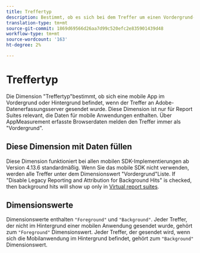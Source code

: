 ```yaml
---
title: Treffertyp
description: Bestimmt, ob es sich bei dem Treffer um einen Vordergrund- oder Hintergrundschlag handelt.
translation-type: tm+mt
source-git-commit: 1869d69566d26aa7d99c520efc2e835901439d48
workflow-type: tm+mt
source-wordcount: '163'
ht-degree: 2%

---
```



# Treffertyp

Die Dimension &quot;Treffertyp&quot;bestimmt, ob sich eine mobile App im Vordergrund oder Hintergrund befindet, wenn der Treffer an Adobe-Datenerfassungsserver gesendet wurde. Diese Dimension ist nur für Report Suites relevant, die Daten für mobile Anwendungen enthalten. Über AppMeasurement erfasste Browserdaten melden den Treffer immer als &quot;Vordergrund&quot;.

## Diese Dimension mit Daten füllen

Diese Dimension funktioniert bei allen mobilen SDK-Implementierungen ab Version 4.13.6 standardmäßig. Wenn Sie das mobile SDK nicht verwenden, werden alle Treffer unter dem Dimensionswert &quot;Vordergrund&quot;Liste. If &quot;Disable Legacy Reporting and Attribution for Background Hits&quot; is checked, then background hits will show up only in [Virtual report suites](../vrs/vrs-mobile-visit-processing.md).

## Dimensionswerte

Dimensionswerte enthalten `"Foreground"` und `"Background"`. Jeder Treffer, der nicht im Hintergrund einer mobilen Anwendung gesendet wurde, gehört zum `"Foreground"` Dimensionswert. Jeder Treffer, der gesendet wird, wenn sich die Mobilanwendung im Hintergrund befindet, gehört zum `"Background"` Dimensionswert.
